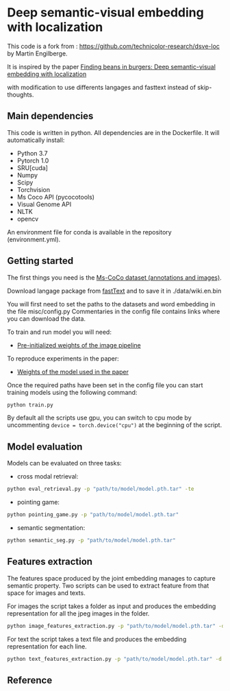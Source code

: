 # Deep semantic-visual embedding with localization

This code is a fork from : https://github.com/technicolor-research/dsve-loc by Martin Engilberge.

It is inspired by the paper [Finding beans in burgers: Deep semantic-visual embedding with localization](http://openaccess.thecvf.com/content_cvpr_2018/CameraReady/3272.pdf) 

with modification to use differents langages and fasttext instead of skip-thoughts.

## Main dependencies

This code is written in python. All dependencies are in the Dockerfile. It will automatically install:

* Python 3.7
* Pytorch 1.0
* SRU[cuda]
* Numpy
* Scipy
* Torchvision
* Ms Coco API (pycocotools)
* Visual Genome API
* NLTK
* opencv

An environment file for conda is available in the repository (environment.yml).

## Getting started

The first things you need is the [Ms-CoCo dataset (annotations and images)](http://cocodataset.org/#home).

Download langage package from [fastText](https://s3-us-west-1.amazonaws.com/fasttext-vectors/cc.en.300.bin.gz)
and to save it in ./data/wiki.en.bin



You will first need to set the paths to the datasets and word embedding in the file misc/config.py 
Commentaries in the config file contains links where you can download the data.

To train and run model you will need:

* [Pre-initialized weights of the image pipeline](https://cloud.lip6.fr/index.php/s/sEiwuVj7UXWwSjf)

To reproduce experiments in the paper:

* [Weights of the model used in the paper](https://cloud.lip6.fr/index.php/s/RutL5MG2a0fpv1F)

Once the required paths have been set in the config file you can start training models using the following command:

```sh
python train.py
```

By default all the scripts use gpu, you can switch to cpu mode by uncommenting `device = torch.device("cpu")` at the beginning of the script.

## Model evaluation

Models can be evaluated on three tasks:

* cross modal retrieval:

```sh
python eval_retrieval.py -p "path/to/model/model.pth.tar" -te
```

* pointing game:

```sh
python pointing_game.py -p "path/to/model/model.pth.tar"
```

* semantic segmentation:

```sh
python semantic_seg.py -p "path/to/model/model.pth.tar"
```

## Features extraction
The features space produced by the joint embedding manages to capture semantic property.
Two scripts can be used to extract feature from that space for images and texts.

For images the script takes a folder as input and produces the embedding representation for all the jpeg images in the folder.
```sh
python image_features_extraction.py -p "path/to/model/model.pth.tar" -d "path/to/image/folder/" -o "path/to/output/file"
```

For text the script takes a text file and produces the embedding representation for each line.
```sh
python text_features_extraction.py -p "path/to/model/model.pth.tar" -d "path/to/text/file/" -o "path/to/output/file"
```

## Reference








